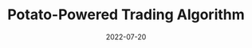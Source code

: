 ---
title: Potato-Powered Trading Algorithm
description: Finalist for Algothon 2022 by SIG x UNSW Fintech Society
date: 2022-07-20
url: https://github.com/chuahxinyu/potato-algothon-2022
---